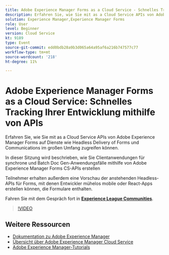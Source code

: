 ```yaml
---
title: Adobe Experience Manager Forms as a Cloud Service - Schnelles Tracking Ihrer Entwicklung mithilfe von APIs
description: Erfahren Sie, wie Sie mit as a Cloud Service APIs von Adobe Experience Manager Forms auf Dienste wie Headless Delivery of Forms und Communications im großen Umfang zugreifen können. In dieser Sitzung wird beschrieben, wie Sie Clientanwendungen für synchrone und Batch Doc Gen-Anwendungsfälle mithilfe der Adobe Experience Manager Forms CS-API erstellen. Teilnehmer erhalten außerdem eine Vorschau der anstehenden Headless-APIs für Forms, mit denen Entwickler mühelos mobile oder React-Apps erstellen können, die Formulare enthalten.
solution: Experience Manager,Experience Manager Forms
role: User
level: Beginner
version: Cloud Service
kt: 9189
type: Event
source-git-commit: edd0bdb28a9b3d065a64a95af6a216b747577c77
workflow-type: tm+mt
source-wordcount: '218'
ht-degree: 11%

---
```


# Adobe Experience Manager Forms as a Cloud Service: Schnelles Tracking Ihrer Entwicklung mithilfe von APIs

Erfahren Sie, wie Sie mit as a Cloud Service APIs von Adobe Experience Manager Forms auf Dienste wie Headless Delivery of Forms und Communications im großen Umfang zugreifen können. 

In dieser Sitzung wird beschrieben, wie Sie Clientanwendungen für synchrone und Batch Doc Gen-Anwendungsfälle mithilfe von Adobe Experience Manager Forms CS-APIs erstellen

Teilnehmer erhalten außerdem eine Vorschau der anstehenden Headless-APIs für Forms, mit denen Entwickler mühelos mobile oder React-Apps erstellen können, die Formulare enthalten.

Fahren Sie mit dem Gespräch fort in **[Experience League Communities](https://adobe.ly/3zKLQrw)**.

>[!VIDEO](https://video.tv.adobe.com/v/337724/?quality=12&learn=on&hidetitle=true)

## Weitere Ressourcen

- [Dokumentation zu Adobe Experience Manager ](https://experienceleague.adobe.com/docs/experience-manager-cloud-service.html?lang=de)
- [Übersicht über Adobe Experience Manager Cloud Service](https://experienceleague.adobe.com/docs/experience-manager-cloud-service/overview/home.html?lang=de)
- [Adobe Experience Manager-Tutorials](https://experienceleague.adobe.com/docs/experience-manager-tutorials.html?lang=de)
